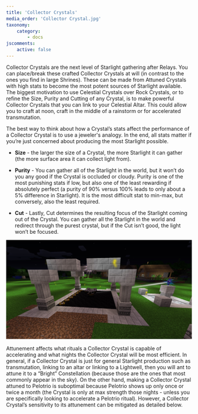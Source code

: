 ```yaml
---
title: 'Collector Crystals'
media_order: 'Collector Crystal.jpg'
taxonomy:
    category:
        - docs
jscomments:
    active: false
---
```


Collector Crystals are the next level of Starlight gathering after Relays. You can place/break these crafted Collector Crystals at will (in contrast to the ones you find in large Shrines). These can be made from Attuned Crystals with high stats to become the most potent sources of Starlight available. The biggest motivation to use Celestial Crystals over Rock Crystals, or to refine the Size, Purity and Cutting of any Crystal, is to make powerful Collector Crystals that you can link to your Celestial Altar.  This could allow you to craft at noon, craft in the middle of a rainstorm or for accelerated transmutation.

The best way to think about how a Crystal’s stats affect the performance of a Collector Crystal is to use a jeweler's analogy. In the end, all stats matter if you’re just concerned about producing the most Starlight possible.


* **Size** - the larger the size of a Crystal, the more Starlight it can gather (the more surface area it can collect light from).


* **Purity** - You can gather all of the Starlight in the world, but it won’t do you any good if the Crystal is occluded or cloudy. Purity is one of the most punishing stats if low, but also one of the least rewarding if absolutely perfect (a purity of 90% versus 100% leads to only about a 5% difference in Starlight). It is the most difficult stat to min-max, but conversely, also the least required.


* **Cut** - Lastly, Cut determines the resulting focus of the Starlight coming out of the Crystal. You can gather all the Starlight in the world and redirect through the purest crystal, but if the Cut isn’t good, the light won’t be focused.

![Collector Crystals](Collector%20Crystal.jpg)

Attunement affects what rituals a Collector Crystal is capable of accelerating and what nights the Collector Crystal will be most efficient. In general, if a Collector Crystal is just for general Starlight production such as transmutation, linking to an altar or linking to a Lightwell, then you will ant to attune it to a “Bright” Constellation (because those are the ones that most commonly appear in the sky). On the other hand, making a Collector Crystal attuned to Pelotrio is suboptimal because Pelotrio shows up only once or twice a month (the Crystal is only at max strength those nights - unless you are specifically looking to accelerate a Pelotrio ritual). However, a Collector Crystal’s sensitivity to its attunement can be mitigated as detailed below.
